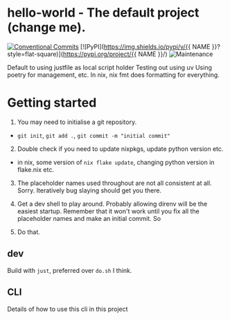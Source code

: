 # hello-world - The default project (change me).

[![Conventional Commits](https://img.shields.io/badge/Conventional%20Commits-1.0.0-green.svg?style=flat-square)](https://conventionalcommits.org)
[![PyPI](https://img.shields.io/pypi/v/{{ NAME }}?style=flat-square)](https://pypi.org/project/{{ NAME }}/)
![Maintenance](https://img.shields.io/maintenance/yes/2025?style=flat-square)

Default to using justfile as local script holder
Testing out using uv
Using poetry for management, etc.
In nix, nix fmt does formatting for everything.

# Getting started

1. You may need to initialise a git repository.
 * `git init`, `git add .`, `git commit -m "initial commit"`

2. Double check if you need to update nixpkgs, update python version etc.
 * in nix, some version of `nix flake update`, changing python version in flake.nix etc.

3. The placeholder names used throughout are not all consistent at all.
Sorry.
Iteratively bug slaying should get you there.

4. Get a dev shell to play around.
Probably allowing direnv will be the easiest startup.
Remember that it won't work until you fix all the placeholder names and make an initial commit.
So

5. Do that.

## dev

Build with `just`, preferred over `do.sh` I think.

## CLI

Details of how to use this cli in this project
